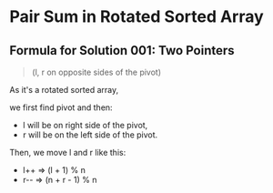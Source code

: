 # Pair Sum in Rotated Sorted Array

## Formula for Solution 001: Two Pointers

> (l, r on opposite sides of the pivot)

As it's a rotated sorted array,

we first find pivot and then:

- l will be on right side of the pivot,
- r will be on the left side of the pivot.

Then, we move l and r like this:

- l++ => (l + 1) % n
- r-- => (n + r - 1) % n
